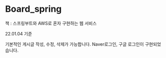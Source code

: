 # Board_spring
책 : 스프링부트와 AWS로 혼자 구현하는 웹 서비스 

22.01.04 기준

기본적인 게시글 작성, 수정, 삭제가 가능합니다.
Naver로그인, 구글 로그인이 구현되었습니다.

